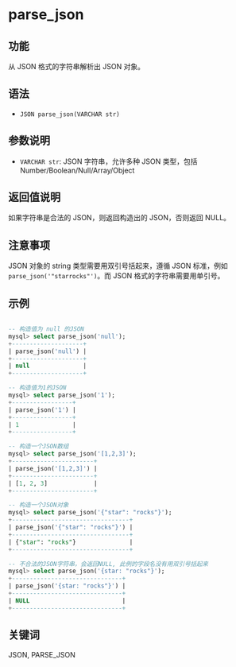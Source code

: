 # parse_json

## 功能

从 JSON 格式的字符串解析出 JSON 对象。

## 语法

- `JSON parse_json(VARCHAR str)`

## 参数说明

- `VARCHAR str`: JSON 字符串，允许多种 JSON 类型，包括 Number/Boolean/Null/Array/Object

## 返回值说明

如果字符串是合法的 JSON，则返回构造出的 JSON，否则返回 NULL。

## 注意事项

JSON 对象的 string 类型需要用双引号括起来，遵循 JSON 标准，例如 `parse_json('"starrocks"')`。而 JSON 格式的字符串需要用单引号。

## 示例

```sql

-- 构造值为 null 的JSON 
mysql> select parse_json('null');
+--------------------+
| parse_json('null') |
+--------------------+
| null               |
+--------------------+

-- 构造值为1的JSON
mysql> select parse_json('1');
+-----------------+
| parse_json('1') |
+-----------------+
| 1               |
+-----------------+

-- 构造一个JSON数组
mysql> select parse_json('[1,2,3]');
+-----------------------+
| parse_json('[1,2,3]') |
+-----------------------+
| [1, 2, 3]             |
+-----------------------+

-- 构造一个JSON对象
mysql> select parse_json('{"star": "rocks"}');
+---------------------------------+
| parse_json('{"star": "rocks"}') |
+---------------------------------+
| {"star": "rocks"}               |
+---------------------------------+

-- 不合法的JSON字符串，会返回NULL, 此例的字段名没有用双引号括起来
mysql> select parse_json('{star: "rocks"}');
+-------------------------------+
| parse_json('{star: "rocks"}') |
+-------------------------------+
| NULL                          |
+-------------------------------+

```

## 关键词

JSON, PARSE_JSON
